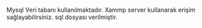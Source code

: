 Mysql Veri tabanı kullanılmaktadır.
Xammp server kullanarak erişim sağlayabilirsiniz.
sql dosyası verilmiştir.
